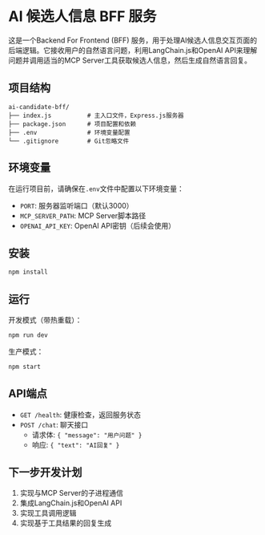 # AI 候选人信息 BFF 服务

这是一个Backend For Frontend (BFF) 服务，用于处理AI候选人信息交互页面的后端逻辑。它接收用户的自然语言问题，利用LangChain.js和OpenAI API来理解问题并调用适当的MCP Server工具获取候选人信息，然后生成自然语言回复。

## 项目结构

```
ai-candidate-bff/
├── index.js          # 主入口文件，Express.js服务器
├── package.json      # 项目配置和依赖
├── .env              # 环境变量配置
└── .gitignore        # Git忽略文件
```

## 环境变量

在运行项目前，请确保在`.env`文件中配置以下环境变量：

- `PORT`: 服务器监听端口（默认3000）
- `MCP_SERVER_PATH`: MCP Server脚本路径
- `OPENAI_API_KEY`: OpenAI API密钥（后续会使用）

## 安装

```bash
npm install
```

## 运行

开发模式（带热重载）：
```bash
npm run dev
```

生产模式：
```bash
npm start
```

## API端点

- `GET /health`: 健康检查，返回服务状态
- `POST /chat`: 聊天接口
  - 请求体: `{ "message": "用户问题" }`
  - 响应: `{ "text": "AI回复" }`

## 下一步开发计划

1. 实现与MCP Server的子进程通信
2. 集成LangChain.js和OpenAI API
3. 实现工具调用逻辑
4. 实现基于工具结果的回复生成 